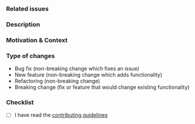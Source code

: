### Related issues

<!-- Please link any related issues here if any -->

### Description

<!-- Describe your changes in detail -->

### Motivation & Context

<!-- Why is this change required? What problem does it solve? -->

### Type of changes

<!-- What types of changes does your code introduce? -->
<!-- Choose one item in the list and remove the others -->

- Bug fix (non-breaking change which fixes an issue)
- New feature (non-breaking change which adds functionality)
- Refactoring (non-breaking change)
- Breaking change (fix or feature that would change existing functionality)

### Checklist

<!-- Go over all the following points, and put an `x` in all the boxes that apply. -->
<!-- If you're unsure about any of these, don't hesitate to ask. We're here to help! -->

- [ ] I have read the [contributing guidelines](https://github.com/Open-reSource/openresource.dev/blob/main/CONTRIBUTING.md)

